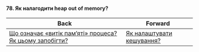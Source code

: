 #### 78. Як налагодити heap out of memory?



| Back | Forward |
|---|---|
| [Що означає «витік пам’яті» процеса? Як цьому запобігти?](/ua/middle/nodejs/what-is-a-memory-leak-and-how-to-prevent-it.md)  | [Як налаштувати кешування?](/ua/middle/nodejs/how-to-configure-caching.md) |